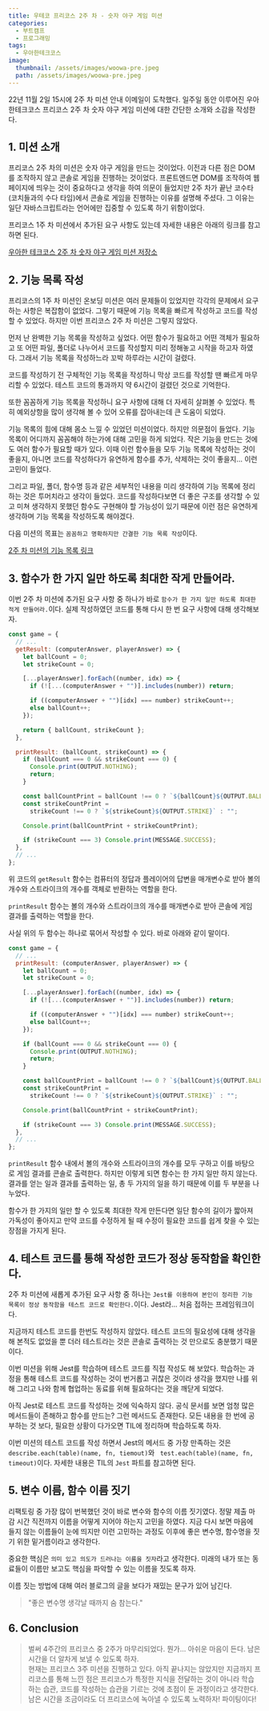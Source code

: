 ```yaml
---
title: 우테코 프리코스 2주 차 - 숫자 야구 게임 미션
categories:
  - 부트캠프
  - 프로그래밍
tags:
  - 우아한테크코스
image:
  thumbnail: /assets/images/woowa-pre.jpeg
  path: /assets/images/woowa-pre.jpeg
---
```


22년 11월 2일 15시에 2주 차 미션 안내 이메일이 도착했다. 일주일 동안 이루어진 우아한테크코스 프리코스 2주 차 숫자 야구 게임 미션에 대한 간단한 소개와 소감을 작성한다.

## 1. 미션 소개

프리코스 2주 차의 미션은 숫자 야구 게임을 만드는 것이었다. 이전과 다른 점은 DOM를 조작하지 않고 콘솔로 게임을 진행하는 것이었다. 프론트엔드면 DOM를 조작하여 웹 페이지에 띄우는 것이 중요하다고 생각을 하여 의문이 들었지만 2주 차가 끝난 코수타(코치들과의 수다 타임)에서 콘솔로 게임을 진행하는 이유를 설명해 주셨다. 그 이유는 일단 자바스크립트라는 언어에만 집중할 수 있도록 하기 위함이었다.

프리코스 1주 차 미션에서 추가된 요구 사항도 있는데 자세한 내용은 아래의 링크를 참고하면 된다.

[우아한 테크코스 2주 차 숫자 야구 게임 미션 저장소](https://github.com/woowacourse-precourse/javascript-baseball)

## 2. 기능 목록 작성

프리코스의 1주 차 미션인 온보딩 미션은 여러 문제들이 있었지만 각각의 문제에서 요구하는 사항은 복잡함이 없었다. 그렇기 때문에 기능 목록을 빠르게 작성하고 코드를 작성할 수 있었다. 하지만 이번 프리코스 2주 차 미션은 그렇지 않았다.

먼저 난 완벽한 기능 목록을 작성하고 싶었다. 어떤 함수가 필요하고 어떤 객체가 필요하고 또 어떤 파일, 폴더로 나누어서 코드를 작성할지 미리 정해놓고 시작을 하고자 하였다. 그래서 기능 목록을 작성하느라 꼬박 하루라는 시간이 걸렸다.

코드를 작성하기 전 구체적인 기능 목록을 작성하니 막상 코드를 작성할 땐 빠르게 마무리할 수 있었다. 테스트 코드의 통과까지 약 6시간이 걸렸던 것으로 기억한다.

또한 꼼꼼하게 기능 목록을 작성하니 요구 사항에 대해 더 자세히 살펴볼 수 있었다. 특히 예외상항을 많이 생각해 볼 수 있어 오류를 잡아내는데 큰 도움이 되었다.

기능 목록의 힘에 대해 몸소 느낄 수 있었던 미션이었다. 하지만 의문점이 들었다. 기능 목록이 어디까지 꼼꼼해야 하는가에 대해 고민을 하게 되었다. 작은 기능을 만드는 것에도 여러 함수가 필요할 때가 있다. 이때 이런 함수들을 모두 기능 목록에 작성하는 것이 좋을지, 아니면 코드를 작성하다가 유연하게 함수를 추가, 삭제하는 것이 좋을지... 이런 고민이 들었다.

그리고 파일, 폴더, 함수명 등과 같은 세부적인 내용을 미리 생각하여 기능 목록에 정리하는 것은 투머치라고 생각이 들었다. 코드를 작성하다보면 더 좋은 구조를 생각할 수 있고 미쳐 생각하지 못했던 함수도 구현해야 할 가능성이 있기 때문에 이런 점은 유연하게 생각하며 기능 목록을 작성하도록 해야겠다.

다음 미션의 목표는 `꼼꼼하고 명확하지만 간결한 기능 목록 작성`이다.

[2주 차 미션의 기능 목록 링크](https://github.com/nlom0218/javascript-baseball/tree/nlom0218/docs)

## 3. 함수가 한 가지 일만 하도록 최대한 작게 만들어라.

이번 2주 차 미션에 추가된 요구 사항 중 하나가 바로 `함수가 한 가지 일만 하도록 최대한 적게 만들어라.`이다. 실제 작성하였던 코드를 통해 다시 한 번 요구 사항에 대해 생각해보자.

```javascript
const game = {
  // ...
  getResult: (computerAnswer, playerAnswer) => {
    let ballCount = 0;
    let strikeCount = 0;

    [...playerAnswer].forEach((number, idx) => {
      if (![...(computerAnswer + "")].includes(number)) return;

      if ((computerAnswer + "")[idx] === number) strikeCount++;
      else ballCount++;
    });

    return { ballCount, strikeCount };
  },

  printResult: (ballCount, strikeCount) => {
    if (ballCount === 0 && strikeCount === 0) {
      Console.print(OUTPUT.NOTHING);
      return;
    }

    const ballCountPrint = ballCount !== 0 ? `${ballCount}${OUTPUT.BALL} ` : "";
    const strikeCountPrint =
      strikeCount !== 0 ? `${strikeCount}${OUTPUT.STRIKE}` : "";

    Console.print(ballCountPrint + strikeCountPrint);

    if (strikeCount === 3) Console.print(MESSAGE.SUCCESS);
  },
  // ...
};
```

위 코드의 `getResult` 함수는 컴퓨터의 정답과 플레이어의 답변을 매개변수로 받아 볼의 개수와 스트라이크의 개수를 객체로 반환하는 역할을 한다.

`printResult` 함수는 볼의 개수와 스트라이크의 개수를 매개변수로 받아 콘솔에 게임 결과를 출력하는 역할을 한다.

사실 위의 두 함수는 하나로 묶어서 작성할 수 있다. 바로 아래와 같이 말이다.

```javascript
const game = {
  // ...
  printResult: (computerAnswer, playerAnswer) => {
    let ballCount = 0;
    let strikeCount = 0;

    [...playerAnswer].forEach((number, idx) => {
      if (![...(computerAnswer + "")].includes(number)) return;

      if ((computerAnswer + "")[idx] === number) strikeCount++;
      else ballCount++;
    });

    if (ballCount === 0 && strikeCount === 0) {
      Console.print(OUTPUT.NOTHING);
      return;
    }

    const ballCountPrint = ballCount !== 0 ? `${ballCount}${OUTPUT.BALL} ` : "";
    const strikeCountPrint =
      strikeCount !== 0 ? `${strikeCount}${OUTPUT.STRIKE}` : "";

    Console.print(ballCountPrint + strikeCountPrint);

    if (strikeCount === 3) Console.print(MESSAGE.SUCCESS);
  },
  // ...
};
```

`printResult` 함수 내에서 볼의 개수와 스트라이크의 개수를 모두 구하고 이를 바탕으로 게임 결과를 콘솔로 출력한다. 하지만 이렇게 되면 함수는 한 가지 일만 하지 않는다. 결과를 얻는 일과 결과를 출력하는 일, 총 두 가지의 일을 하기 때문에 이를 두 부분을 나누었다.

함수가 한 가지의 일만 할 수 있도록 최대한 작게 만든다면 일단 함수의 길이가 짧아져 가독성이 좋아지고 만약 코드를 수정하게 될 때 수정이 필요한 코드를 쉽게 찾을 수 있는 장점을 가지게 된다.

## 4. 테스트 코드를 통해 작성한 코드가 정상 동작함을 확인한다.

2주 차 미션에 새롭게 추가된 요구 사항 중 하나는 `Jest를 이용하여 본인이 정리한 기능 목록이 정상 동작함을 테스트 코드로 확인한다.`이다. Jest라... 처음 접하는 프레임워크이다.

지금까지 테스트 코드를 한번도 작성하지 않았다. 테스트 코드의 필요성에 대해 생각을 해 본적도 없었을 뿐 더러 테스트라는 것은 콘솔로 출력하는 것 만으로도 충분했기 때문이다.

이번 미션을 위해 Jest를 학습하며 테스트 코드를 직접 작성도 해 보았다. 학습하는 과정을 통해 테스트 코드를 작성하는 것이 번거롭고 귀찮은 것이라 생각을 했지만 나를 위해 그리고 나와 함께 협업하는 동료를 위해 필요하다는 것을 깨닫게 되었다.

아직 Jest로 테스트 코드를 작성하는 것에 익숙하지 않다. 공식 문서를 보면 엄청 많은 메서드들이 존해하고 함수를 만드는? 그런 메서드도 존재한다. 모든 내용을 한 번에 공부하는 것 보다, 필요한 상황이 다가오면 TIL에 정리하며 학습하도록 하자.

이번 미션의 테스트 코드를 작성 하면서 Jest의 메서드 중 가장 만족하는 것은 `describe.each(table)(name, fn, tiemout)`와 ` test.each(table)(name, fn, timeout)`이다. 자세한 내용은 TIL의 `Jest` 파트를 참고하면 된다.

## 5. 변수 이름, 함수 이름 짓기

리팩토링 중 가장 많이 번복했던 것이 바로 변수와 함수의 이름 짓기였다. 정말 제출 마감 시간 직전까지 이름을 어떻게 지어야 하는지 고민을 하였다. 지금 다시 보면 마음에 들지 않는 이름들이 눈에 띄지만 이런 고민하는 과정도 이후에 좋은 변수명, 함수명을 짓기 위한 밑거름이라고 생각한다.

중요한 핵심은 `의미 있고 의도가 드러나는 이름을 짓자`라고 생각한다. 미래의 내가 또는 동료들이 이름만 보고도 핵심을 파악할 수 있는 이름을 짓도록 하자.

이름 짓는 방법에 대해 여러 블로그의 글을 보다가 재밌는 문구가 있어 남긴다.

> "좋은 변수명 생각날 때까지 숨 참는다."

## 6. Conclusion

> 벌써 4주간의 프리코스 중 2주가 마무리되었다. 뭔가... 아쉬운 마음이 든다. 남은 시간을 더 알차게 보낼 수 있도록 하자.  
> 현재는 프리코스 3주 미션을 진행하고 있다. 아직 끝나지는 않았지만 지금까지 프리코스를 통해 느낀 점은 프리코스가 특정한 지식을 전달하는 것이 아니라 학습하는 습관, 코드를 작성하는 습관을 기르는 것에 초점이 둔 과정이라고 생각한다. 남은 시간을 조금이라도 더 프리코스에 녹아낼 수 있도록 노력하자! 파이팅이다!

